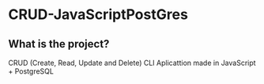 # CRUD-JavaScriptPostGres
## What is the project?
CRUD (Create, Read, Update and Delete) CLI Aplicattion made in JavaScript + PostgreSQL
